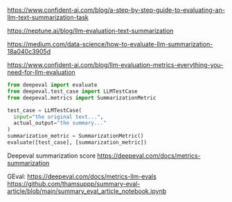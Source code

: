 

https://www.confident-ai.com/blog/a-step-by-step-guide-to-evaluating-an-llm-text-summarization-task

https://neptune.ai/blog/llm-evaluation-text-summarization

https://medium.com/data-science/how-to-evaluate-llm-summarization-18a040c3905d

https://www.confident-ai.com/blog/llm-evaluation-metrics-everything-you-need-for-llm-evaluation

```python
from deepeval import evaluate
from deepeval.test_case import LLMTestCase
from deepeval.metrics import SummarizationMetric

test_case = LLMTestCase(
  input="the original text...", 
  actual_output="the summary..."
)
summarization_metric = SummarizationMetric()
evaluate([test_case], [summarization_metric])
```

Deepeval summarization score
https://deepeval.com/docs/metrics-summarization


GEval:
https://deepeval.com/docs/metrics-llm-evals
https://github.com/thamsuppp/summary-eval-article/blob/main/summary_eval_article_notebook.ipynb

